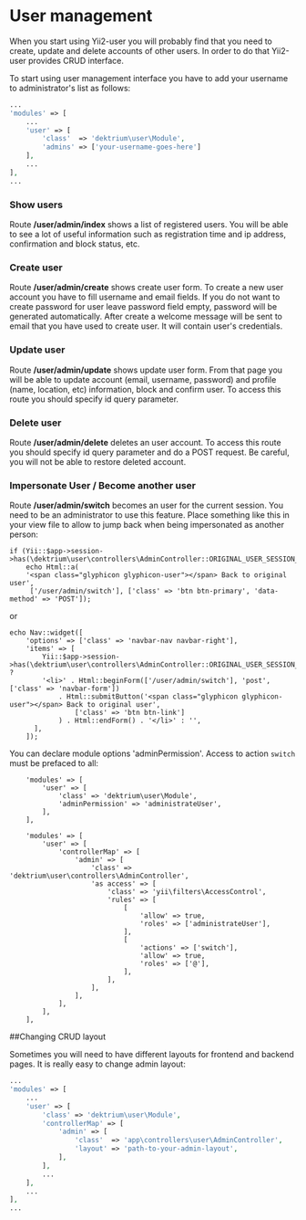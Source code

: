 # User management

When you start using Yii2-user you will probably find that you need to create, update and delete accounts of other users.
In order to do that Yii2-user provides CRUD interface.

To start using user management interface you have to add your username to administrator's list as follows:


```php
...
'modules' => [
    ...
    'user' => [
        'class'  => 'dektrium\user\Module',
        'admins' => ['your-username-goes-here']
    ],
    ...
],
...
```

### Show users

Route **/user/admin/index** shows a list of registered users. You will be able to see a lot of useful information such
as registration time and ip address, confirmation and block status, etc.

### Create user

Route **/user/admin/create** shows create user form. To create a new user account you have to fill username and email
fields. If you do not want to create password for user leave password field empty, password will be generated automatically.
After create a welcome message will be sent to email that you have used to create user. It will contain user's credentials.

### Update user

Route **/user/admin/update** shows update user form. From that page you will be able to update account (email, username,
password) and profile (name, location, etc) information, block and confirm user. To access this route you should specify
id query parameter.

### Delete user

Route **/user/admin/delete** deletes an user account. To access this route you should specify id query parameter and do
a POST request. Be careful, you will not be able to restore deleted account.

### Impersonate User / Become another user

Route **/user/admin/switch** becomes an user for the current session. You need to be an administrator to use this
feature. Place something like this in your view file to allow to jump back when being impersonated as another person:

```
if (Yii::$app->session->has(\dektrium\user\controllers\AdminController::ORIGINAL_USER_SESSION_KEY))
    echo Html::a(
    '<span class="glyphicon glyphicon-user"></span> Back to original user',
     ['/user/admin/switch'], ['class' => 'btn btn-primary', 'data-method' => 'POST']);
```

or

```
echo Nav::widget([
    'options' => ['class' => 'navbar-nav navbar-right'],
    'items' => [
        Yii::$app->session->has(\dektrium\user\controllers\AdminController::ORIGINAL_USER_SESSION_KEY) ?
        '<li>' . Html::beginForm(['/user/admin/switch'], 'post', ['class' => 'navbar-form'])
            . Html::submitButton('<span class="glyphicon glyphicon-user"></span> Back to original user',
                ['class' => 'btn btn-link']
            ) . Html::endForm() . '</li>' : '',
      ],
    ]);
```

You can declare module options 'adminPermission'. Access to action `switch` must be prefaced to all:
```
    'modules' => [
        'user' => [
            'class' => 'dektrium\user\Module',
            'adminPermission' => 'administrateUser',
        ],
    ],
```
```
    'modules' => [
        'user' => [
            'controllerMap' => [
                'admin' => [
                    'class' => 'dektrium\user\controllers\AdminController',
                    'as access' => [
                        'class' => 'yii\filters\AccessControl',
                        'rules' => [
                            [
                                'allow' => true,
                                'roles' => ['administrateUser'],
                            ],
                            [
                                'actions' => ['switch'],
                                'allow' => true,
                                'roles' => ['@'],
                            ],
                        ],
                    ],
                ],
            ],
        ],
    ],
```


##Changing CRUD layout

Sometimes you will need to have different layouts for frontend and backend pages. It is really easy to change admin layout:

```php
...
'modules' => [
    ...
    'user' => [
        'class' => 'dektrium\user\Module',
        'controllerMap' => [
            'admin' => [
                'class'  => 'app\controllers\user\AdminController',
                'layout' => 'path-to-your-admin-layout',
            ],
        ],
        ...
    ],
    ...
],
...
```
